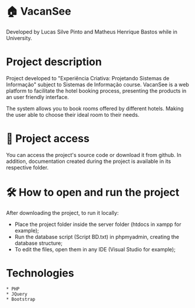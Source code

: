 # 🏠 VacanSee

Developed by Lucas Silve Pinto and Matheus Henrique Bastos while in University.

# Project description

Project developed to "Experiência Criativa: Projetando Sistemas de Informação" subject to Sistemas de Informação course. VacanSee is a web platform to facilitate the hotel booking process, presenting the products in an user friendly interface.

The system allows you to book rooms offered by different hotels. Making the user able to choose their ideal room to their needs.

# 📁 Project access

You can access the project's source code or download it from github. In addition, documentation created during the project is available in its respective folder.

# 🛠️ How to open and run the project

After downloading the project, to run it locally:
   * Place the project folder inside the server folder (htdocs in xampp for example);
   * Run the database script (Script BD.txt) in phpmyadmin, creating the database structure;
   * To edit the files, open them in any IDE (Visual Studio for example);
    
# Technologies

    * PHP
    * JQuery
    * Bootstrap
